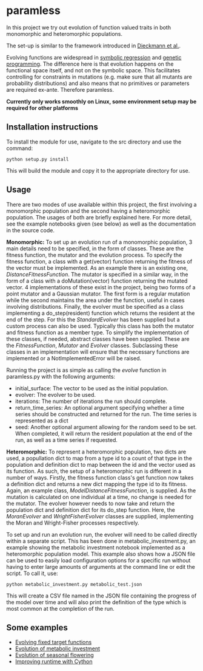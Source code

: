 paramless
=========

In this project we try out evolution of function valued traits in both monomorphic and heteromorphic populations. 

The set-up is similar to the framework introduced in [Dieckmann et al.](http://www.sciencedirect.com/science/article/pii/S0022519305005266).

Evolving functions are widespread in [symbolic regression](http://en.wikipedia.org/wiki/Symbolic_regression) and [genetic programming](http://en.wikipedia.org/wiki/Genetic_programming). The difference here is that evolution happens on the functional space itself, and not on the symbolic space. This facilitates controlling for constraints in mutations (e.g. make sure that all mutants are probability distributions) and also means that no primitives or parameters are required ex-ante. Therefore paramless.

**Currently only works smoothly on Linux, some environment setup may be required for other platforms**

Installation instructions
-------------------------
To install the module for use, navigate to the src directory and use the command:

    python setup.py install
This will build the module and copy it to the appropriate directory for use.

Usage
------
There are two modes of use available within this project, the first involving a monomorphic population and the second having a heteromorphic population. The usages of both are briefly explained here. For more detail, see the example notebooks given (see below) as well as the documentation in the source code.

**Monomorphic:**
To set up an evolution run of a monomorphic population, 3 main details need to be specified, in the form of classes. These are the fitness function, the mutator and the evolution process.
To specify the fitness function, a class with a get(vector) function returning the fitness of the vector must be implemented. As an example there is an existing one, _DistanceFitnessFunction_.
The mutator is specified in a similar way, in the form of a class with a doMutation(vector) function returning the mutated vector. 4 implementations of these exist in the project, being two forms of a point mutator and a Gaussian mutator. The first form is a regular mutation while the second maintains the area under the function, useful in cases involving distributions.
Finally, the evolver must be specified as a class implementing a do_step(resident) function which returns the resident at the end of the step. For this the _StandardEvolver_ has been supplied but a custom process can also be used. Typically this class has both the mutator and fitness function as a member type.
To simplify the implementation of these classes, if needed, abstract classes have been supplied. These are the _FitnessFunction_, _Mutator_ and _Evolver_ classes. Subclassing these classes in an implementation will ensure that the necessary functions are implemented or a NotImplementedError will be raised.

Running the project is as simple as calling the _evolve_ function in paramless.py with the following arguments:

* initial_surface: The vector to be used as the initial population.
* evolver: The evolver to be used.
* iterations: The number of iterations the run should complete.
* return_time_series: An optional argument specifying whether a time series should be constructed and returned for the run. The time series is represented as a dict
* seed: Another optional argument allowing for the random seed to be set.
When completed, it will return the resident population at the end of the run, as well as a time series if requested.

**Heteromorphic:**
To represent a heteromorphic population, two dicts are used, a popullation dict to map from a type id to a count of that type in the population and definition dict to map between the id and the vector used as its function. As such, the setup of a heteromorphic run is different in a number of ways.
Firstly, the fitness function class's get function now takes a definition dict and returns a new dict mapping the type id to its fitness. Again, an example class, _ModelDistanceFitnessFunction_, is supplied.
As the mutation is calculated on one individual at a time, no change is needed for the mutator.
The evolver however needs to now take and return the population dict and definition dict for its do_step function. Here, the _MoranEvolver_ and _WrightFisherEvolver_ classes are supplied, implementing the Moran and Wright-Fisher processes respectively.

To set up and run an evolution run, the evolver will need to be called directly within a separate script. This has been done in metabolic_investment.py, an example showing the metabolic investment notebook implemented as a heteromorphic population model.
This example also shows how a JSON file can be used to easily load configuration options for a specific run without having to enter large amounts of arguments at the command line or edit the script. To call it, use:

    python metabolic_investment.py metabolic_test.json
This will create a CSV file named in the JSON file containing the progress of the model over time and will also print the definition of the type which is most common at the completion of the run.


Some examples
-------------
 * [Evolving fixed target functions](http://nbviewer.ipython.org/github/AlexRothwell7/paramless/blob/master/src/on_a_line_examples.ipynb)
 * [Evolution of metabolic investment](http://nbviewer.ipython.org/github/AlexRothwell7/paramless/blob/master/src/evolution%20of%20metabolic%20investment.ipynb)
 * [Evolution of seasonal flowering](http://nbviewer.ipython.org/github/AlexRothwell7/paramless/blob/master/src/seasonal_flowering.ipynb)
 * [Improving runtime with Cython](http://nbviewer.ipython.org/github/AlexRothwell7/paramless/blob/master/src/cython_usage_example.ipynb)

